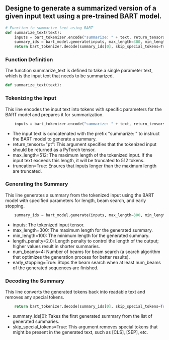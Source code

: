 ## Designe to generate a summarized version of a given input text using a pre-trained BART model.
```python
# Function to summarize text using BART
def summarize_text(text):
    inputs = bart_tokenizer.encode("summarize: " + text, return_tensors="pt", max_length=512, truncation=True)
    summary_ids = bart_model.generate(inputs, max_length=300, min_length=100, length_penalty=2.0, num_beams=4, early_stopping=True)
    return bart_tokenizer.decode(summary_ids[0], skip_special_tokens=True)
```
### Function Definition
The function summarize_text is defined to take a single parameter text, which is the input text that needs to be summarized.
```python
def summarize_text(text):
```
### Tokenizing the Input
This line encodes the input text into tokens with specific parameters for the BART model and prepares it for summarization.
```python
    inputs = bart_tokenizer.encode("summarize: " + text, return_tensors="pt", max_length=512, truncation=True)
```
  - The input text is concatenated with the prefix "summarize: " to instruct the BART model to generate a summary.
  - return_tensors="pt": This argument specifies that the tokenized input should be returned as a PyTorch tensor.
  - max_length=512: The maximum length of the tokenized input. If the input text exceeds this length, it will be truncated to 512 tokens.
  - truncation=True: Ensures that inputs longer than the maximum length are truncated.
### Generating the Summary
This line generates a summary from the tokenized input using the BART model with specified parameters for length, beam search, and early stopping.
```python
    summary_ids = bart_model.generate(inputs, max_length=300, min_length=100, length_penalty=2.0, num_beams=4, early_stopping=True)
```
  - inputs: The tokenized input tensor.
  - max_length=300: The maximum length for the generated summary.
  - min_length=100: The minimum length for the generated summary.
  - length_penalty=2.0: Length penalty to control the length of the output; higher values result in shorter summaries.
  - num_beams=4: Number of beams for beam search (a search algorithm that optimizes the generation process for better results).
  - early_stopping=True: Stops the beam search when at least num_beams of the generated sequences are finished.
### Decoding the Summary
This line converts the generated tokens back into readable text and removes any special tokens.
```python
    return bart_tokenizer.decode(summary_ids[0], skip_special_tokens=True)
```
  - summary_ids[0]: Takes the first generated summary from the list of generated summaries.
  - skip_special_tokens=True: This argument removes special tokens that might be present in the generated text, such as [CLS], [SEP], etc.

